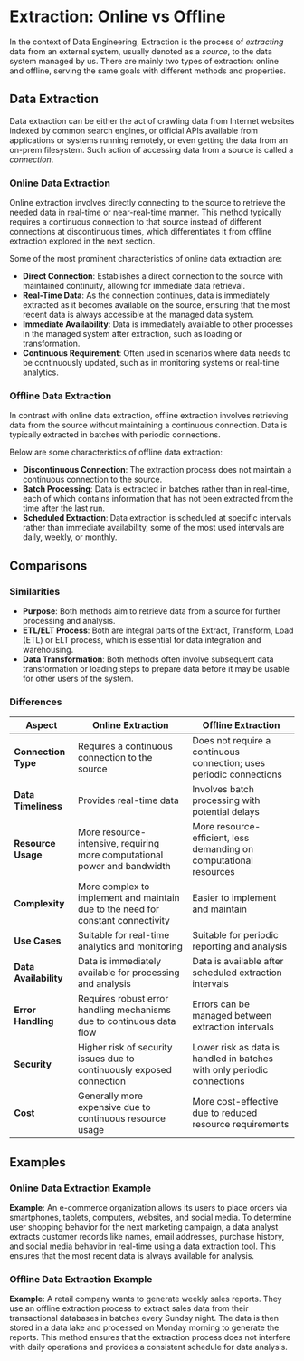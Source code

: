 # Extraction: Online vs Offline

In the context of Data Engineering, Extraction is the process of *extracting* data from an external system, usually denoted as a *source*, to the data system managed by us. There are mainly two types of extraction: online and offline, serving the same goals with different methods and properties.

## Data Extraction

Data extraction can be either the act of crawling data from Internet websites indexed by common search engines, or official APIs available from applications or systems running remotely, or even getting the data from an on-prem filesystem. Such action of accessing data from a source is called a *connection*.

### Online Data Extraction

Online extraction involves directly connecting to the source to retrieve the needed data in real-time or near-real-time manner. This method typically requires a continuous connection to that source instead of different connections at discontinuous times, which differentiates it from offline extraction explored in the next section.

Some of the most prominent characteristics of online data extraction are:

- **Direct Connection**: Establishes a direct connection to the source with maintained continuity, allowing for immediate data retrieval.
- **Real-Time Data**: As the connection continues, data is immediately extracted as it becomes available on the source, ensuring that the most recent data is always accessible at the managed data system.
- **Immediate Availability**: Data is immediately available to other processes in the managed system after extraction, such as loading or transformation.
- **Continuous Requirement**: Often used in scenarios where data needs to be continuously updated, such as in monitoring systems or real-time analytics.

### Offline Data Extraction

In contrast with online data extraction, offline extraction involves retrieving data from the source without maintaining a continuous connection. Data is typically extracted in batches with periodic connections.

Below are some characteristics of offline data extraction:

- **Discontinuous Connection**: The extraction process does not maintain a continuous connection to the source.
- **Batch Processing**: Data is extracted in batches rather than in real-time, each of which contains information that has not been extracted from the time after the last run.
- **Scheduled Extraction**: Data extraction is scheduled at specific intervals rather than immediate availability, some of the most used intervals are daily, weekly, or monthly.

## Comparisons

### Similarities

- **Purpose**: Both methods aim to retrieve data from a source for further processing and analysis.
- **ETL/ELT Process**: Both are integral parts of the Extract, Transform, Load (ETL) or ELT process, which is essential for data integration and warehousing.
- **Data Transformation**: Both methods often involve subsequent data transformation or loading steps to prepare data before it may be usable for other users of the system.

### Differences

| Aspect                  | Online Extraction                                                                 | Offline Extraction                                                                 |
|-------------------------|-----------------------------------------------------------------------------------|-----------------------------------------------------------------------------------|
| **Connection Type**     | Requires a continuous connection to the source                                    | Does not require a continuous connection; uses periodic connections               |
| **Data Timeliness**     | Provides real-time data                                                           | Involves batch processing with potential delays                                   |
| **Resource Usage**      | More resource-intensive, requiring more computational power and bandwidth         | More resource-efficient, less demanding on computational resources                |
| **Complexity**          | More complex to implement and maintain due to the need for constant connectivity  | Easier to implement and maintain                                                  |
| **Use Cases**           | Suitable for real-time analytics and monitoring                                   | Suitable for periodic reporting and analysis                                      |
| **Data Availability**   | Data is immediately available for processing and analysis                         | Data is available after scheduled extraction intervals                            |
| **Error Handling**      | Requires robust error handling mechanisms due to continuous data flow             | Errors can be managed between extraction intervals                                |
| **Security**            | Higher risk of security issues due to continuously exposed connection                       | Lower risk as data is handled in batches with only periodic connections                                         |
| **Cost**                | Generally more expensive due to continuous resource usage                         | More cost-effective due to reduced resource requirements                          |

## Examples

### Online Data Extraction Example

**Example**: An e-commerce organization allows its users to place orders via smartphones, tablets, computers, websites, and social media. To determine user shopping behavior for the next marketing campaign, a data analyst extracts customer records like names, email addresses, purchase history, and social media behavior in real-time using a data extraction tool. This ensures that the most recent data is always available for analysis.

### Offline Data Extraction Example

**Example**: A retail company wants to generate weekly sales reports. They use an offline extraction process to extract sales data from their transactional databases in batches every Sunday night. The data is then stored in a data lake and processed on Monday morning to generate the reports. This method ensures that the extraction process does not interfere with daily operations and provides a consistent schedule for data analysis.
